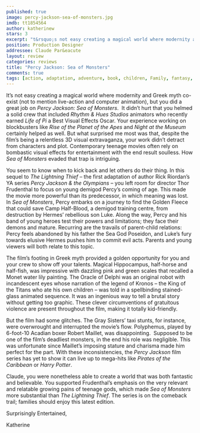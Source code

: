 ```yaml
---
published: true
image: percy-jackson-sea-of-monsters.jpg
imdb: tt1854564
author: katherinew
stars: 3
excerpt: "t&rsquo;s not easy creating a magical world where modernity and Greek myth co-exist (not to mention live-action and computer animation), but you did a great job on <em>Percy Jackson: Sea of Monsters</em>.&nbsp; It didn&rsquo;t hurt that you helmed a solid crew that included <em>Rhythm &amp; Hues Studios</em> animators who recently earned <em>Life of Pi</em> a Best Visual Effects Oscar. Your experience working on blockbusters like <em>Rise of the Planet of the Apes</em> and <em>Night at the Museum</em> certainly helped as well. But what surprised me most was that, despite the film&rsquo;s being a relentless 3D visual extravaganza, your work didn&rsquo;t detract from characters and plot. Contemporary teenage movies often rely on bombastic visual effects for entertainment with the end result soulless. How <em>Sea of Monsters </em>evaded that trap is intriguing."
position: Production Designer
addressee: Claude Par&eacute
layout: review
categories: reviews
title: "Percy Jackson: Sea of Monsters"
comments: true
tags: [action, adaptation, adventure, book, children, Family, fantasy, Letters, Percy Jackson, Sea of Monsters]
---
```

<p>It&rsquo;s not easy creating a magical world where modernity and Greek myth co-exist (not to mention live-action and computer animation), but you did a great job on <em>Percy Jackson: Sea of Monsters</em>.&nbsp; It didn&rsquo;t hurt that you helmed a solid crew that included <em>Rhythm &amp; Hues Studios</em> animators who recently earned <em>Life of Pi</em> a Best Visual Effects Oscar. Your experience working on blockbusters like <em>Rise of the Planet of the Apes</em> and <em>Night at the Museum</em> certainly helped as well. But what surprised me most was that, despite the film&rsquo;s being a relentless 3D visual extravaganza, your work didn&rsquo;t detract from characters and plot. Contemporary teenage movies often rely on bombastic visual effects for entertainment with the end result soulless. How <em>Sea of Monsters </em>evaded that trap is intriguing.</p>
<p>You seem to know when to kick back and let others do their thing. In this sequel to <em>The Lightning Thief &ndash; </em>the first adaptation of author Rick Riordan&rsquo;s YA series <em>Percy Jackson &amp; the Olympians &ndash;</em> you left room for director Thor Frudenthal to focus on young demigod Percy&rsquo;s coming of age. This made the movie more powerful than its predecessor, in which meaning was lost. In <em>Sea of Monsters</em>, Percy embarks on a journey to find the Golden Fleece that could save Camp Half-Blood, a demigod training centre, from destruction by Hermes&rsquo; rebellious son Luke. Along the way, Percy and his band of young heroes test their powers and limitations; they face their demons and mature. Recurring are the travails of parent-child relations: Percy feels abandoned by his father the Sea God Poseidon, and Luke&rsquo;s fury towards elusive Hermes pushes him to commit evil acts. Parents and young viewers will both relate to this topic.</p>
<p>The film&rsquo;s footing in Greek myth provided a golden opportunity for you and your crew to show off your talents. Magical Hippocampus, half-horse and half-fish, was impressive with dazzling pink and green scales that recalled a Monet water lily painting. The Oracle of Delphi was an original robot with incandescent eyes whose narration of the legend of Kronos &ndash; the King of the Titans who ate his own children &ndash; was told in a spellbinding stained-glass animated sequence. It was an ingenious way to tell a brutal story without getting too graphic. These clever circumventions of gratuitous violence are present throughout the film, making it totally kid-friendly.&nbsp;</p>
<p>But the film had some glitches. The Gray Sisters&rsquo; taxi stunts, for instance, were overwrought and interrupted the movie&rsquo;s flow. Polyphemus, played by 6-foot-10 Acadian boxer Robert Maillet, was disappointing.&nbsp; Supposed to be one of the film&rsquo;s deadliest monsters, in the end his role was negligible. This was unfortunate since Maillet&rsquo;s imposing stature and charisma made him perfect for the part. With these inconsistencies, the <em>Percy Jackson</em> film series has yet to show it can live up to mega-hits like <em>Pirates of the Caribbean </em>or <em>Harry Potter</em>.</p>
<p>Claude, you were nonetheless able to create a world that was both fantastic and believable. You supported Frudenthal&rsquo;s emphasis on the very relevant and relatable growing pains of teenage gods, which made <em>Sea of Monsters</em> more substantial than <em>The Lightning Thief</em>. The series is on the comeback trail; families should enjoy this latest edition.</p>
<p>Surprisingly Entertained,</p>
<p>Katherine</p>

